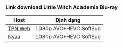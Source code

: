 ### **Link download Little Witch Academia Blu-ray**

| Host          | Định dạng          |
| ------------- |:------------------:|
| [TPN Web](https://ddl.tpnteam.workers.dev/0:/Little%20Witch%20Academia/)  | 1080p AVC+HEVC SoftSub |
| [Nyaa](https://nyaa.si/view/1955550)    | 1080p AVC+HEVC SoftSub |

